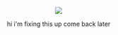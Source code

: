 <div align="center">
  
![](https://komarev.com/ghpvc/?username=astrobarrage&color=4c4765&label=✦)           

<div align="center">

hi i'm fixing this up come back later
